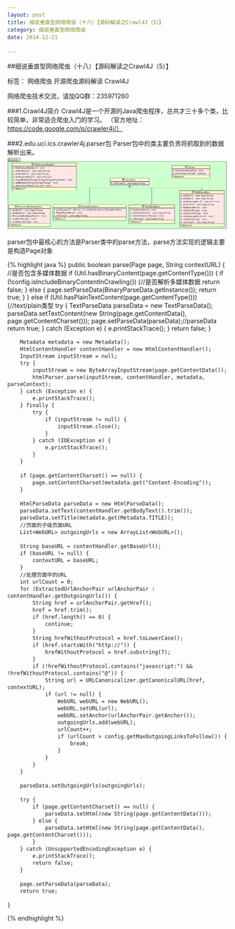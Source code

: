 ```yaml
---
layout: post
title: 细说垂直型网络爬虫（十八）【源码解读之Crawl4J（5）】
category: 细说垂直型网络爬虫
date: 2014-12-21

---
```


##细说垂直型网络爬虫（十八）【源码解读之Crawl4J（5）】

标签： 网络爬虫 开源爬虫源码解读 Crawl4J

网络爬虫技术交流，请加QQ群：235971260

###1.Crawl4J简介
Crawl4J是一个开源的Java爬虫程序，总共才三十多个类，比较简单，非常适合爬虫入门的学习。
（官方地址：https://code.google.com/p/crawler4j/）

<!-- more -->

###2.edu.uci.ics.crawler4j.parser包
Parser包中的类主要负责将抓取到的数据解析出来。
![开源爬虫Crawl4J的parser包](/res/img/blogimg/2014121105-parser.png)

parser包中最核心的方法是Parser类中的parse方法，parse方法实现的逻辑主要是构造Page对象

{% highlight java %}
	public boolean parse(Page page, String contextURL) {
		//是否包含多媒体数据
		if (Util.hasBinaryContent(page.getContentType())) {
			if (!config.isIncludeBinaryContentInCrawling()) {//是否解析多媒体数据
				return false;
			} else {
				page.setParseData(BinaryParseData.getInstance());
				return true;
			}
		} else if (Util.hasPlainTextContent(page.getContentType())) {//text/plain类型
			try {
				TextParseData parseData = new TextParseData();
				parseData.setTextContent(new String(page.getContentData(), page.getContentCharset()));
				page.setParseData(parseData);//parseData
				return true;
			} catch (Exception e) {
				e.printStackTrace();
			}
			return false;
		}

		Metadata metadata = new Metadata();
		HtmlContentHandler contentHandler = new HtmlContentHandler();
		InputStream inputStream = null;
		try {
			inputStream = new ByteArrayInputStream(page.getContentData());
			htmlParser.parse(inputStream, contentHandler, metadata, parseContext);
		} catch (Exception e) {
			e.printStackTrace();
		} finally {
			try {
				if (inputStream != null) {
					inputStream.close();
				}
			} catch (IOException e) {
				e.printStackTrace();
			}
		}

		if (page.getContentCharset() == null) {
			page.setContentCharset(metadata.get("Content-Encoding"));
		}

		HtmlParseData parseData = new HtmlParseData();
		parseData.setText(contentHandler.getBodyText().trim());
		parseData.setTitle(metadata.get(Metadata.TITLE));
		//页面的子级页面URL
		List<WebURL> outgoingUrls = new ArrayList<WebURL>();

		String baseURL = contentHandler.getBaseUrl();
		if (baseURL != null) {
			contextURL = baseURL;
		}
		//处理页面中的URL
		int urlCount = 0;
		for (ExtractedUrlAnchorPair urlAnchorPair : contentHandler.getOutgoingUrls()) {
			String href = urlAnchorPair.getHref();
			href = href.trim();
			if (href.length() == 0) {
				continue;
			}
			String hrefWithoutProtocol = href.toLowerCase();
			if (href.startsWith("http://")) {
				hrefWithoutProtocol = href.substring(7);
			}
			if (!hrefWithoutProtocol.contains("javascript:") && !hrefWithoutProtocol.contains("@")) {
				String url = URLCanonicalizer.getCanonicalURL(href, contextURL);
				if (url != null) {
					WebURL webURL = new WebURL();
					webURL.setURL(url);
					webURL.setAnchor(urlAnchorPair.getAnchor());
					outgoingUrls.add(webURL);
					urlCount++;
					if (urlCount > config.getMaxOutgoingLinksToFollow()) {
						break;
					}
				}
			}
		}

		parseData.setOutgoingUrls(outgoingUrls);

		try {
			if (page.getContentCharset() == null) {
				parseData.setHtml(new String(page.getContentData()));
			} else {
				parseData.setHtml(new String(page.getContentData(), page.getContentCharset()));
			}
		} catch (UnsupportedEncodingException e) {
			e.printStackTrace();
			return false;
		}

		page.setParseData(parseData);
		return true;

	}

{% endhighlight %}

